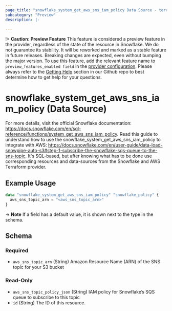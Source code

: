```yaml
---
page_title: "snowflake_system_get_aws_sns_iam_policy Data Source - terraform-provider-snowflake"
subcategory: "Preview"
description: |-
  
---
```


!> **Caution: Preview Feature** This feature is considered a preview feature in the provider, regardless of the state of the resource in Snowflake. We do not guarantee its stability. It will be reworked and marked as a stable feature in future releases. Breaking changes are expected, even without bumping the major version. To use this feature, add the relevant feature name to `preview_features_enabled field` in the [provider configuration](https://registry.terraform.io/providers/Snowflake-Labs/snowflake/latest/docs#schema). Please always refer to the [Getting Help](https://github.com/Snowflake-Labs/terraform-provider-snowflake?tab=readme-ov-file#getting-help) section in our Github repo to best determine how to get help for your questions.

# snowflake_system_get_aws_sns_iam_policy (Data Source)



For more details, visit the official Snowflake documentation: https://docs.snowflake.com/en/sql-reference/functions/system_get_aws_sns_iam_policy.
Read this guide to understand how to use the snowflake_system_get_aws_sns_iam_policy to integrate with AWS: https://docs.snowflake.com/en/user-guide/data-load-snowpipe-auto-s3#step-1-subscribe-the-snowflake-sqs-queue-to-the-sns-topic.
It's SQL-based, but after knowing what has to be done use corresponding resources and data-sources from the Snowflake and AWS Terraform provider.

## Example Usage

```terraform
data "snowflake_system_get_aws_sns_iam_policy" "snowflake_policy" {
  aws_sns_topic_arn = "<aws_sns_topic_arn>"
}
```

-> **Note** If a field has a default value, it is shown next to the type in the schema.

<!-- schema generated by tfplugindocs -->
## Schema

### Required

- `aws_sns_topic_arn` (String) Amazon Resource Name (ARN) of the SNS topic for your S3 bucket

### Read-Only

- `aws_sns_topic_policy_json` (String) IAM policy for Snowflake’s SQS queue to subscribe to this topic
- `id` (String) The ID of this resource.
